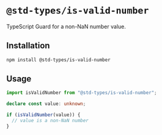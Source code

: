# `@std-types/is-valid-number`

TypeScript Guard for a non-NaN number value.

## Installation

```sh
npm install @std-types/is-valid-number
```

## Usage

```ts
import isValidNumber from "@std-types/is-valid-number";

declare const value: unknown;

if (isValidNumber(value)) {
  // value is a non-NaN number
}
```
